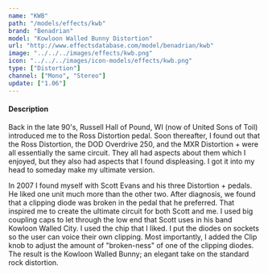 ```yaml
---
name: "KWB"
path: "/models/effects/kwb"
brand: "Benadrian"
model: "Kowloon Walled Bunny Distortion"
url: "http://www.effectsdatabase.com/model/benadrian/kwb"
image: "../../../images/effects/kwb.png"
icon: "../../../images/icon-models/effects/kwb.png"
type: ["Distortion"]
channel: ["Mono", "Stereo"]
update: ["1.06"]
---
```

#### Description
Back in the late 90's, Russell Hall of Pound, WI (now of United Sons of Toil) introduced me to the Ross Distortion pedal. Soon thereafter, I found out that the Ross Distortion, the DOD Overdrive 250, and the MXR Distortion + were all essentially the same circuit. They all had aspects about them which I enjoyed, but they also had aspects that I found displeasing. I got it into my head to someday make my ultimate version.

In 2007 I found myself with Scott Evans and his three Distortion + pedals. He liked one unit much more than the other two. After diagnosis, we found that a clipping diode was broken in the pedal that he preferred. That inspired me to create the ultimate circuit for both Scott and me. I used big coupling caps to let through the low end that Scott uses in his band Kowloon Walled City. I used the chip that I liked. I put the diodes on sockets so the user can voice their own clipping. Most importantly, I added the Clip knob to adjust the amount of "broken-ness" of one of the clipping diodes. The result is the Kowloon Walled Bunny; an elegant take on the standard rock distortion. 